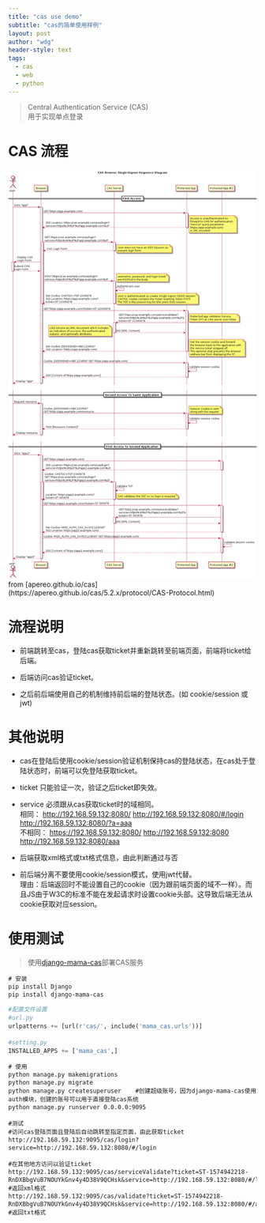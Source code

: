 ```yaml
---
title: "cas use demo"
subtitle: "cas的简单使用样例"
layout: post
author: "wdg"
header-style: text
tags:
  - cas
  - web
  - python
---
```


> Central Authentication Service (CAS)  
> 用于实现单点登录

# CAS 流程
<img src="/img/post/cas_flow_diagram.png"/>
from [apereo.github.io/cas](https://apereo.github.io/cas/5.2.x/protocol/CAS-Protocol.html)



# 流程说明

* 前端跳转至cas，登陆cas获取ticket并重新跳转至前端页面，前端将ticket给后端。

* 后端访问cas验证ticket。

* 之后前后端使用自己的机制维持前后端的登陆状态。(如 cookie/session 或 jwt)


# 其他说明
* cas在登陆后使用cookie/session验证机制保持cas的登陆状态，在cas处于登陆状态时，前端可以免登陆获取ticket。

* ticket  只能验证一次，验证之后ticket即失效。

* service 必须跟从cas获取ticket时的域相同。  
相同： http://192.168.59.132:8080/    http://192.168.59.132:8080/#/login    http://192.168.59.132:8080/?a=aaa  
不相同： https://192.168.59.132:8080/   http://192.168.59.132:8080   http://192.168.59.132:8080/aaa  

* 后端获取xml格式或txt格式信息，由此判断通过与否

* 前后端分离不要使用cookie/session模式，使用jwt代替。  
理由：后端返回时不能设置自己的cookie（因为跟前端页面的域不一样）。而且JS由于W3C的标准不能在发起请求时设置cookie头部。这导致后端无法从cookie获取对应session。



# 使用测试

> 使用[django-mama-cas](https://github.com/jbittel/django-mama-cas)部署CAS服务


```shell
# 安装
pip install Django          
pip install django-mama-cas  
```

```python
#配置文件设置
#url.py
urlpatterns += [url(r'cas/', include('mama_cas.urls'))]

#setting.py
INSTALLED_APPS += ['mama_cas',]
```

```shell
# 使用
python manage.py makemigrations     
python manage.py migrate            
python manage.py createsuperuser    #创建超级账号，因为django-mama-cas使用auth模块，创建的账号可以用于直接登陆cas系统
python manage.py runserver 0.0.0.0:9095

#测试
#访问cas登陆页面且登陆后自动跳转至指定页面，由此获取ticket
http://192.168.59.132:9095/cas/login?service=http://192.168.59.132:8080/#/login

#在其他地方访问以验证ticket
http://192.168.59.132:9095/cas/serviceValidate?ticket=ST-1574942218-RnDXBbgVuB7NOUYkGnv4y4D38V9QCHsk&service=http://192.168.59.132:8080/#/login    #返回xml格式
http://192.168.59.132:9095/cas/validate?ticket=ST-1574942218-RnDXBbgVuB7NOUYkGnv4y4D38V9QCHsk&service=http://192.168.59.132:8080/#/about    #返回txt格式
```





